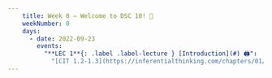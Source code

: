 ```yaml
---
    title: Week 0 – Welcome to DSC 10! 👋 
    weekNumber: 0
    days:
      - date: 2022-09-23
        events:
          "**LEC 1**{: .label .label-lecture } [Introduction](#) 🖨":
            "[CIT 1.2-1.3](https://inferentialthinking.com/chapters/01/2/why-data-science.html)"
---
```

